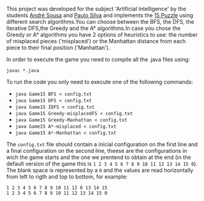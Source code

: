 This project was developed for the subject 'Artificial Intelligence' by the students [André Sousa](https://github.com/anfisou) and [Paulo Silva](https://github.com/Panda-Hacks) and implements the [15 Puzzle](https://en.wikipedia.org/wiki/15_puzzle) using different search algorithms.You can choose between the BFS, the DFS, the Iterative DFS,the  Greedy and the A* algorithms.In case you chose the Greedy or A* algorithms you have 2 options of heuristics to use: the number of misplaced pieces ('misplaced') or the Manhattan distance from each piece to their final position ('Manhattan').

In order to execute the game you need to compile all the .java files using:

```javac *.java```

To run the code you only need to execute one of the following commands:

- ```java Game15 BFS < config.txt```
- ```java Game15 DFS < config.txt```
- ```java Game15 IDFS < config.txt```
- ```java Game15 Greedy-misplacedFS < config.txt```
- ```java Game15 Greedy-Manhattan < config.txt```
- ```java Game15 A*-misplaced < config.txt```
- ```java Game15 A*-Manhattan < config.txt```

The ```config.txt``` file should contain a inicial configuration on the first line and a final configuration on the second line, theese are the configurations in wich the game starts and the one we prentend to obtain at the end (in the default version of the game this is ```1 2 3 4 5 6 7 8 9 10 11 12 13 14 15 0```). The blank space is represented by a ```0``` and the values are read horizontally from left to rigth and top to bottom, for example:

```
1 2 3 4 5 6 7 8 9 10 11 12 0 13 14 15
1 2 3 4 5 6 7 8 9 10 11 12 13 14 15 0
```
